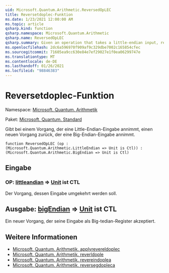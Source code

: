 ```yaml
---
uid: Microsoft.Quantum.Arithmetic.ReversedOpLEC
title: Reversetdoplec-Funktion
ms.date: 1/23/2021 12:00:00 AM
ms.topic: article
qsharp.kind: function
qsharp.namespace: Microsoft.Quantum.Arithmetic
qsharp.name: ReversedOpLEC
qsharp.summary: Given an operation that takes a little-endian input, returns a new operation that takes a big-endian input.
ms.openlocfilehash: 2dc6a596970f909af9c329dbe7002c165854cfec
ms.sourcegitcommit: 71605ea9cc630e84e7ef29027e1f0ea06299747e
ms.translationtype: MT
ms.contentlocale: de-DE
ms.lasthandoff: 01/26/2021
ms.locfileid: "98846383"
---
```

# <a name="reversedoplec-function"></a>Reversetdoplec-Funktion

Namespace: [Microsoft. Quantum. Arithmetik](xref:Microsoft.Quantum.Arithmetic)

Paket: [Microsoft. Quantum. Standard](https://nuget.org/packages/Microsoft.Quantum.Standard)


Gibt bei einem Vorgang, der eine Little-Endian-Eingabe annimmt, einen neuen Vorgang zurück, der eine Big-Endian-Eingabe annimmt.

```qsharp
function ReversedOpLEC (op : (Microsoft.Quantum.Arithmetic.LittleEndian => Unit is Ctl)) : (Microsoft.Quantum.Arithmetic.BigEndian => Unit is Ctl)
```


## <a name="input"></a>Eingabe

### <a name="op--littleendian--unit--is-ctl"></a>OP: [littleandian](xref:Microsoft.Quantum.Arithmetic.LittleEndian) => [Unit](xref:microsoft.quantum.lang-ref.unit)  ist CTL

Der Vorgang, dessen Eingabe umgekehrt werden soll.



## <a name="output--bigendian--unit--is-ctl"></a>Ausgabe: [bigEndian](xref:Microsoft.Quantum.Arithmetic.BigEndian) => [Unit](xref:microsoft.quantum.lang-ref.unit)  ist CTL

Ein neuer Vorgang, der seine Eingabe als Big-tedian-Register akzeptiert.

## <a name="see-also"></a>Weitere Informationen

- [Microsoft. Quantum. Arithmetik. applyrevereldoplec](xref:Microsoft.Quantum.Arithmetic.ApplyReversedOpLEC)
- [Microsoft. Quantum. Arithmetik. reverldople](xref:Microsoft.Quantum.Arithmetic.ReversedOpLE)
- [Microsoft. Quantum. Arithmetik. revereindoplea](xref:Microsoft.Quantum.Arithmetic.ReversedOpLEA)
- [Microsoft. Quantum. Arithmetik. reversegdopleca](xref:Microsoft.Quantum.Arithmetic.ReversedOpLECA)